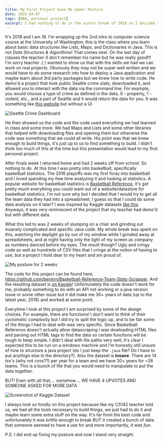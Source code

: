 ```yaml
---
title: My First Project Gave Me Gamer Posture
date: 2025-04-07
tags: [NBA, personal project]
excerpt: I had nothing to do in the winter break of 2018 so I decided to try to scrap all the team stats from [BasketBall Reference](https://www.basketball-reference.com/). Although the project doesn't work and violates the scraping policies of the website it's one of my favorite programing memories.
---
```


It's 2018 and I am 18. I'm wrapping up the 2nd intro to computer science course at the University of Washington, this is the class where you learn about basic data structures like Lists, Maps, and Dictionaries in Java. This is not *Data Structures & Algorithms*! That comes next. On the last day of classes the teacher (I don't remember his name but he was really good!!! I'm sorry teacher :( ) wanted to show us that with the skills we had we can work on real projects. Obviously they may not be super well written and we would have to do some research into how to deploy a Java application and maybe learn about 3rd party packages but we knew how to write code. He demo'd a project that took public Seattle crime stats, downloaded it, and allowed you to interact with the data via the command line. For example, you would choose a type of crime as defined in the data, 0 - property, 1 - violent, etc., and a part of Seattle and it would return the data for you. It was something like [this website](https://www.seattle.gov/police/information-and-data/data/crime-dashboard) but without a UI.

![Seattle Crime Dashboard](/images/seattle-crime.png "Seattle's crime dashboard")

He then showed us the code and the code used everything we had learned in class and some more. We had Maps and Lists and some other libraries that helped with downloading files and opening them but otherwise the code was something that we could all write. His point was that we knew enough to build things, it's just up to us to find something to build. I didn't think too much of this at the time but this presentation would lead to my first personal project.

After finals week I returned home and had 2 weeks off from school. So nothing to do. At this time I was pretty into basketball, specifically basketball statistics. The 2016 playoffs was my first foray into basketball and I loved spending my free time analyzing it and looking at statistics. A popular website for basketball statistics is [Basketball Reference](https://www.basketball-reference.com/), it's got pretty much everything you could want out of a website/datastore for basketball statistics. I'm not sure why but I decided that I would try to get all the team data they had into a spreadsheet, I guess so that I could do some data analysis on it later? I was inspired by Kaggle datasets [like this](https://www.kaggle.com/datasets/drgilermo/nba-players-stats). Anyways, it was very reminiscent of the project that my teacher had demo'd but with different data.

What this led to was 2 weeks of slumping on a chair and grinding out insanely complicated and specific Java code. My whole break was spent on this, watching the daylight go by out of my window while I grinded away at spreadsheets, and at night having only the light of my screen as company as numbers danced before my eyes. The result though? Ugly and cringy code as well as hundreds of CSV files that I cringe at the notion of having to use, but a project I hold dear to my heart and am proud of.

![My posture for 2 weeks](/images/coding-in-room.png "ChatGPT Rendition of what I looked like coding")

The code for this project can be found here, https://github.com/beirern/Basketball-Reference-Team-Stats-Scrapper. And the resulting dataset is [on Kaggle](https://www.kaggle.com/datasets/nick127/basketball-reference-team-page-stats)! Unfortunately the code doesn't work for me, probably something to do with an API not working or a java version issue or some other issue but it did make me 30+ years of data (up to the latest year, 2018) and worked at some point.

Everytime I look at this project I am surprised by some of the design choices. For example, there are functions! I don't want to think of their *cyclomatic complexity* but I did try to split the logic up, and to be fair some of the things I had to deal with was very specific. Since Basketball Reference doesn't actually allow datascraping I was dowloading HTML files and parsing out HTML tags to find the data so certain functions will be tough to keep simple. I didn't deal with file paths very well, it's clear I expected this to be run on a windows machine and I'm honestly still unsure of how to structure a java project (do I just keep the `.java` file? Do I have to put anythign else in the directory?). Also the dataset is **insane**. There are 14 *tsv*'s (why not *csv*s??) per year for a team and we have 30+ years for ~28 teams. This is a bunch of file that you would need to manipulate to put the data together.

BUT! Even with all that.... somehow.... WE HAVE 4 UPVOTES AND SOMEONE ASKED FOR MORE DATA

![Screenshot of Kaggle Dataset](/images/kaggle-dataset.png "Screenshot of upvotes and comment of dataset")

I always look so fondly on this project because like my CS142 teacher told us, we had all the tools necessary to build things, we just had to do it and maybe learn some extra stuff on the way. It's far from the best code and unfortunately it was brittle enough to break BUT it created a bunch of data that someone seemed to have a use for and more importantly, *it was fun*.

P.S. I did end up fixing my posture and now I stand very straight.
